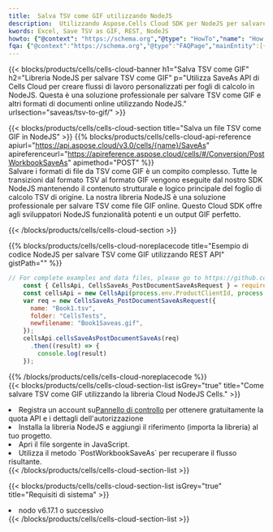 ```yaml
---
title:  Salva TSV come GIF utilizzando NodeJS
description:  Utilizzando Aspose.Cells Cloud SDK per NodeJS per salvare il file in formato TSV come file in formato GIF.
kwords: Excel, Save TSV as GIF, REST, NodeJS
howto: {"@context": "https://schema.org","@type": "HowTo","name": "How to save TSV as GIF using the Cells Cloud NodeJS library.","description": "How to save TSV as GIF using the Cells Cloud NodeJS library.","image": {"@type": "ImageObject"},"url": "/nodejs/saveas/tsv-to-gif/","step": [{ "@type": "HowToStep","name": "How to save TSV as GIF using the Cells Cloud NodeJS library. step 1", "image": {"@type": "ImageObject",},"url": "/nodejs/saveas/tsv-to-gif/","text": "Register an account at <a href='https://dashboard.aspose.cloud/'>Dashboard</a> to get free API quota & authorization details",},{ "@type": "HowToStep","name": "How to save TSV as GIF using the Cells Cloud NodeJS library. step 1", "image": {"@type": "ImageObject",},"url": "/nodejs/saveas/tsv-to-gif/","text": "Install NodeJS library and add the reference (import the library) to your project.",},{ "@type": "HowToStep","name": "How to save TSV as GIF using the Cells Cloud NodeJS library. step 1", "image": {"@type": "ImageObject",},"url": "/nodejs/saveas/tsv-to-gif/","text": "Open the source file in JavaScript.",},{ "@type": "HowToStep","name": "How to save TSV as GIF using the Cells Cloud NodeJS library. step 1", "image": {"@type": "ImageObject",},"url": "/nodejs/saveas/tsv-to-gif/","text": "Use the `PostWorkbookSaveAs` method to retrieve the resulting stream.",}, ],"supply": {"@type": "HowToSupply","name": "document"},"tool": [{"@type": "HowToTool","name": "Visual Studio, Visual Studio Code, WebStorm"},{"@type": "HowToTool","name": "Aspose Cells"}],"totalTime": "PT6M"}
fqa: {"@context":"https://schema.org","@type":"FAQPage","mainEntity":[{"@type":"Question","name":"Why save file as other formats file in C# using REST API?","acceptedAnswer":{"@type":"Answer","text":"Documents are encoded in many ways, and some files may be incompatible with the software you use. To open and read such files, just save them as appropriate file formats.<br/><ol><li>Install .NET SDK and add the reference (import the library) to your project.</li><li>Open the source file in C# using REST API.</li><li>Call the PostWorkbookSaveAsRequest() method, passing an output filename with required extension.</li><li>Get the result of save as a separate file.</li></ol>"}},{"@type":"Question","name":"What file formats can I save as with your C# library?","acceptedAnswer":{"@type":"Answer","text":"We support a variety of file formats for conversion using .NET library, including XLSX, Excel, xls , PDF, CSV, HTML, Markdown, XML, PNG, JPG, TIFF, Json, TXT and many more."}},{"@type":"Question","name":"What is the maximum allowed file size for conversion using this .NET library?","acceptedAnswer":{"@type":"Answer","text":"There are no file size limits for format conversions using .NET library."}}]}
---
```

{{< blocks/products/cells/cells-cloud-banner h1="Salva TSV come GIF" h2="Libreria NodeJS per salvare TSV come GIF" p="Utilizza SaveAs API di Cells Cloud per creare flussi di lavoro personalizzati per fogli di calcolo in NodeJS. Questa è una soluzione professionale per salvare TSV come GIF e altri formati di documenti online utilizzando NodeJS." urlsection="saveas/tsv-to-gif/" >}}

{{< blocks/products/cells/cells-cloud-section title="Salva un file TSV come GIF in NodeJS" >}}
{{% blocks/products/cells/cells-cloud-api-reference apiurl="https://api.aspose.cloud/v3.0/cells/{name}/SaveAs" apireferenceurl="https://apireference.aspose.cloud/cells/#/Conversion/PostWorkbookSaveAs" apimethod="POST" %}}
<br/>
Salvare i formati di file da TSV come GIF è un compito complesso. Tutte le transizioni dal formato TSV al formato GIF vengono eseguite dal nostro SDK NodeJS mantenendo il contenuto strutturale e logico principale del foglio di calcolo TSV di origine. La nostra libreria NodeJS è una soluzione professionale per salvare TSV come file GIF online. Questo Cloud SDK offre agli sviluppatori NodeJS funzionalità potenti e un output GIF perfetto.

{{< /blocks/products/cells/cells-cloud-section >}}

{{% blocks/products/cells/cells-cloud-noreplacecode title="Esempio di codice NodeJS per salvare TSV come GIF utilizzando REST API" gistPath="" %}}
  
```js
// For complete examples and data files, please go to https://github.com/aspose-cells-cloud/aspose-cells-cloud-node/
    const { CellsApi, CellsSaveAs_PostDocumentSaveAsRequest } = require("asposecellscloud");
    const cellsApi = new CellsApi(process.env.ProductClientId, process.env.ProductClientSecret);
    var req = new CellsSaveAs_PostDocumentSaveAsRequest({
      name: "Book1.tsv",
      folder: "CellsTests",
      newfilename: "Book1Saveas.gif",
    });
    cellsApi.cellsSaveAsPostDocumentSaveAs(req)
      .then((result) => {
        console.log(result)
    });
```
  
{{% /blocks/products/cells/cells-cloud-noreplacecode %}}
<br/>
{{< blocks/products/cells/cells-cloud-section-list isGrey="true" title="Come salvare TSV come GIF utilizzando la libreria Cloud NodeJS Cells." >}}
<li> Registra un account su<a href="https://dashboard.aspose.cloud/">Pannello di controllo</a> per ottenere gratuitamente la quota API e i dettagli dell'autorizzazione</li>
<li>Installa la libreria NodeJS e aggiungi il riferimento (importa la libreria) al tuo progetto.</li>
<li>Apri il file sorgente in JavaScript.</li>
<li>Utilizza il metodo `PostWorkbookSaveAs` per recuperare il flusso risultante.</li>
{{< /blocks/products/cells/cells-cloud-section-list >}}

{{< blocks/products/cells/cells-cloud-section-list isGrey="true" title="Requisiti di sistema" >}}
<li>nodo v6.17.1 o successivo</li>
{{< /blocks/products/cells/cells-cloud-section-list >}}
